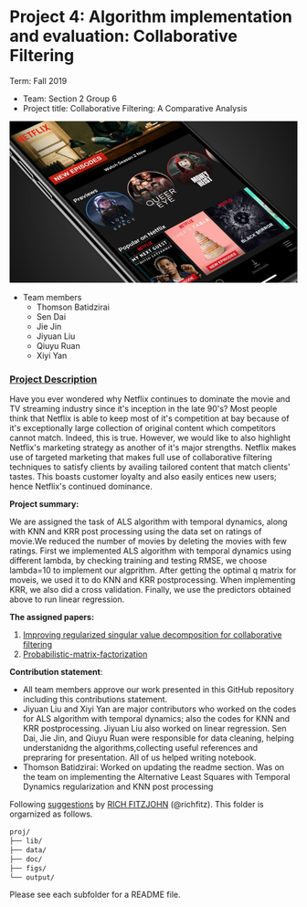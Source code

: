 # Project 4: Algorithm implementation and evaluation: Collaborative Filtering

Term: Fall 2019

+ Team: Section 2 Group 6
+ Project title: Collaborative Filtering: A Comparative Analysis

![image](figs/netflix0.jpg)

+ Team members
	+ Thomson Batidzirai
	+ Sen Dai
	+ Jie Jin 
	+ Jiyuan Liu
	+ Qiuyu Ruan
	+ Xiyi Yan
	
### [Project Description](doc/project4_desc.md)

Have you ever wondered why Netflix continues to dominate the movie and TV streaming industry since it's inception in the late 90's? Most people think that Netflix is able to keep most of it's competition at bay because of it's exceptionally large collection of original content which competitors cannot match. Indeed, this is true. However, we would like to also highlight Netflix's marketing strategy as another of it's major strengths. Netflix makes use of targeted marketing that makes full use of collaborative filtering techniques to satisfy clients by availing tailored content that match clients' tastes. This boasts customer loyalty and also easily entices new users; hence Netflix's continued dominance.

	
**Project summary:** 

We are assigned the task of ALS algorithm with temporal dynamics, along with KNN and KRR post processing using the data set on ratings of movie.We reduced the number of movies by deleting the movies with few ratings. First we implemented ALS algorithm with temporal dynamics using different lambda, by checking training and testing RMSE, we choose lambda=10 to implement our algprithm. After getting the optimal q matrix for moveis, we used it to do KNN and KRR postprocessing. When implementing KRR, we also did a cross validation. Finally, we use the predictors obtained above to run linear regression.

**The assigned papers:**

1. [Improving regularized singular value decomposition for collaborative filtering](https://github.com/TZstatsADS/fall2019-project4-sec2-grp6/blob/master/doc/paper/P2%20Improving%20regularized%20singular%20value%20decomposition%20for%20collaborative%20filtering%20.pdf)
2. [Probabilistic-matrix-factorization](https://github.com/TZstatsADS/fall2019-project4-sec2-grp6/blob/master/doc/paper/P3%20probabilistic-matrix-factorization.pdf)
	
**Contribution statement**: 
+ All team members approve our work presented in this GitHub repository including this contributions statement. 
+ Jiyuan Liu and Xiyi Yan are major contributors who worked on the codes for ALS algorithm with temporal dynamics; also the codes for KNN and KRR postprocessing. Jiyuan Liu also worked on linear regression. Sen Dai, Jie Jin, and Qiuyu Ruan were responsible for data cleaning, helping understanidng the algorithms,collecting useful references and prepraring for presentation. All of us helped writing notebook.
+ Thomson Batidzirai: Worked on updating the readme section. Was on the team on implementing the Alternative Least Squares with Temporal Dynamics regularization and KNN post processing 


Following [suggestions](http://nicercode.github.io/blog/2013-04-05-projects/) by [RICH FITZJOHN](http://nicercode.github.io/about/#Team) (@richfitz). This folder is orgarnized as follows.

```
proj/
├── lib/
├── data/
├── doc/
├── figs/
└── output/
```

Please see each subfolder for a README file.
